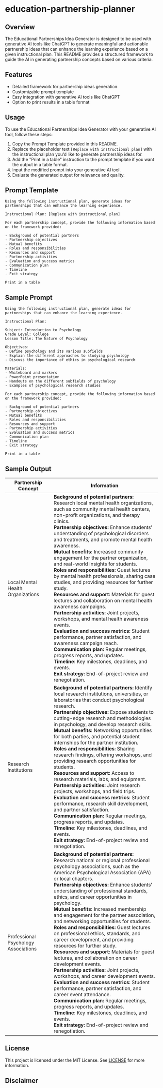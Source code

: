# education-partnership-planner

## Overview

The Educational Partnerships Idea Generator is designed to be used with generative AI tools like ChatGPT to generate meaningful and actionable partnership ideas that can enhance the learning experience based on a given instructional plan. This README provides a structured framework to guide the AI in generating partnership concepts based on various criteria.

## Features

- Detailed framework for partnership ideas generation
- Customizable prompt template
- Easy integration with generative AI tools like ChatGPT
- Option to print results in a table format

## Usage

To use the Educational Partnerships Idea Generator with your generative AI tool, follow these steps:

1. Copy the Prompt Template provided in this README.
2. Replace the placeholder text `[Replace with instructional plan]` with the instructional plan you'd like to generate partnership ideas for.
3. Add the "Print in a table" instruction to the prompt template if you want the output in a table format.
4. Input the modified prompt into your generative AI tool.
5. Evaluate the generated output for relevance and quality.

## Prompt Template

```
Using the following instructional plan, generate ideas for partnerships that can enhance the learning experience.

Instructional Plan: [Replace with instructional plan]

For each partnership concept, provide the following information based on the framework provided:

- Background of potential partners
- Partnership objectives
- Mutual benefits
- Roles and responsibilities
- Resources and support
- Partnership activities
- Evaluation and success metrics
- Communication plan
- Timeline
- Exit strategy

Print in a table
```

## Sample Prompt

```
Using the following instructional plan, generate ideas for partnerships that can enhance the learning experience.

Instructional Plan: 

Subject: Introduction to Psychology
Grade Level: College
Lesson Title: The Nature of Psychology

Objectives:
- Define psychology and its various subfields
- Explain the different approaches to studying psychology
- Discuss the importance of ethics in psychological research

Materials:
- Whiteboard and markers
- PowerPoint presentation
- Handouts on the different subfields of psychology
- Examples of psychological research studies

For each partnership concept, provide the following information based on the framework provided:

- Background of potential partners
- Partnership objectives
- Mutual benefits
- Roles and responsibilities
- Resources and support
- Partnership activities
- Evaluation and success metrics
- Communication plan
- Timeline
- Exit strategy

Print in a table
```

## Sample Output

| Partnership Concept                 | Information                                                                                                                                                                                                                                                                                                                                                                                                                                                                                                                                                                                                                                                                                                                                                                                                                                                                                                         |
|-------------------------------------|---------------------------------------------------------------------------------------------------------------------------------------------------------------------------------------------------------------------------------------------------------------------------------------------------------------------------------------------------------------------------------------------------------------------------------------------------------------------------------------------------------------------------------------------------------------------------------------------------------------------------------------------------------------------------------------------------------------------------------------------------------------------------------------------------------------------------------------------------------------------------------------------------------------------|
| Local Mental Health Organizations   | **Background of potential partners:** Research local mental health organizations, such as community mental health centers, non-profit organizations, and therapy clinics. <br> **Partnership objectives:** Enhance students' understanding of psychological disorders and treatments, and promote mental health awareness.<br> **Mutual benefits:** Increased community engagement for the partner organization, and real-world insights for students. <br> **Roles and responsibilities:** Guest lectures by mental health professionals, sharing case studies, and providing resources for further study. <br> **Resources and support:** Materials for guest lectures and collaboration on mental health awareness campaigns. <br> **Partnership activities:** Joint projects, workshops, and mental health awareness events. <br> **Evaluation and success metrics:** Student performance, partner satisfaction, and awareness campaign reach. <br> **Communication plan:** Regular meetings, progress reports, and updates. <br> **Timeline:** Key milestones, deadlines, and events. <br> **Exit strategy:** End-of-project review and renegotiation. |
| Research Institutions               | **Background of potential partners:** Identify local research institutions, universities, or laboratories that conduct psychological research. <br> **Partnership objectives:** Expose students to cutting-edge research and methodologies in psychology, and develop research skills. <br> **Mutual benefits:** Networking opportunities for both parties, and potential student internships for the partner institution. <br> **Roles and responsibilities:** Sharing research findings, offering workshops, and providing research opportunities for students. <br> **Resources and support:** Access to research materials, labs, and equipment. <br> **Partnership activities:** Joint research projects, workshops, and field trips. <br> **Evaluation and success metrics:** Student performance, research skill development, and partner satisfaction. <br> **Communication plan:** Regular meetings, progress reports, and updates. <br> **Timeline:** Key milestones, deadlines, and events. <br> **Exit strategy:** End-of-project review and renegotiation.                                                             |
| Professional Psychology Associations | **Background of potential partners:** Research national or regional professional psychology associations, such as the American Psychological Association (APA) or local chapters. <br> **Partnership objectives:** Enhance students' understanding of professional standards, ethics, and career opportunities in psychology. <br> **Mutual benefits:** Increased membership and engagement for the partner association, and networking opportunities for students. <br> **Roles and responsibilities:** Guest lectures on professional ethics, standards, and career development, and providing resources for further study. <br> **Resources and support:** Materials for guest lectures, and collaboration on career development events. <br> **Partnership activities:** Joint projects, workshops, and career development events. <br> **Evaluation and success metrics:** Student performance, partner satisfaction, and career event attendance. <br> **Communication plan:** Regular meetings, progress reports, and updates. <br> **Timeline:** Key milestones, deadlines, and events. <br> **Exit strategy:** End-of-project review and renegotiation.            |
                                                                                                                                         

## License

This project is licensed under the MIT License. See [LICENSE](LICENSE) for more information.

## Disclaimer


